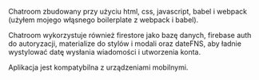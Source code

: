 Chatroom zbudowany przy użyciu html, css, javascript, babel i webpack (użyłem mojego włąsnego boilerplate z webpack i babel).

Chatroom wykorzystuje również firestore jako bazę danych, firebase auth do autoryzacji, materialize do stylów i modali oraz dateFNS,
aby ładnie wystylować datę wysłania wiadomości i utworzenia konta.

Aplikacja jest kompatybilna z urządzeniami mobilnymi.